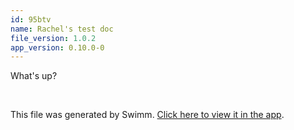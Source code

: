 ```yaml
---
id: 95btv
name: Rachel's test doc
file_version: 1.0.2
app_version: 0.10.0-0
---
```


What's up?




<br/>

This file was generated by Swimm. [Click here to view it in the app](https://app.swimm.io/repos/Z2l0aHViJTNBJTNBSHlkcmElM0ElM0FyYWNoZWwxMzMxOTk=/docs/95btv).